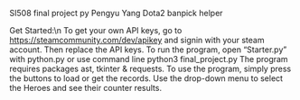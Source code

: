 SI508 final project py Pengyu Yang
Dota2 banpick helper

Get Started:\n
To get your own API keys, go to https://steamcommunity.com/dev/apikey and signin with your steam account. Then replace the API keys.
To run the program, open “Starter.py” with python.py or use command line python3 final_project.py
The program requires packages ast, tkinter & requests.
To use the program, simply press the buttons to load or get the records. Use the drop-down menu to select the Heroes and see their counter results.
